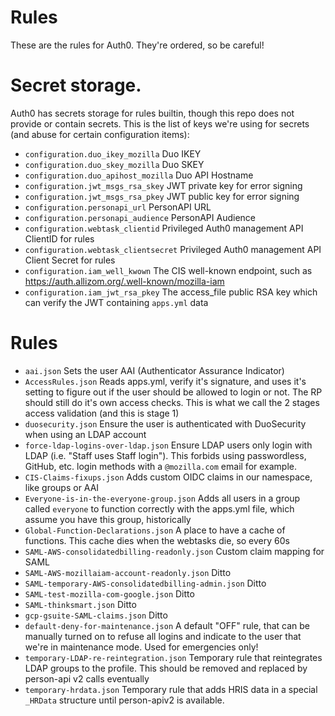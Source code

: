 # Rules
These are the rules for Auth0. They're ordered, so be careful!

# Secret storage.
Auth0 has secrets storage for rules builtin, though this repo does not provide or contain secrets.
This is the list of keys we're using for secrets (and abuse for certain configuration items):

- `configuration.duo_ikey_mozilla` Duo IKEY
- `configuration.duo_skey_mozilla` Duo SKEY
- `configuration.duo_apihost_mozilla`  Duo API Hostname
- `configuration.jwt_msgs_rsa_skey` JWT private key for error signing
- `configuration.jwt_msgs_rsa_pkey` JWT public key for error signing
- `configuration.personapi_url` PersonAPI URL
- `configuration.personapi_audience` PersonAPI Audience
- `configuration.webtask_clientid` Privileged Auth0 management API ClientID for rules
- `configuration.webtask_clientsecret` Privileged Auth0 management API Client Secret for rules
- `configuration.iam_well_kwown` The CIS well-known endpoint, such as https://auth.allizom.org/.well-known/mozilla-iam
- `configuration.iam_jwt_rsa_pkey` The access_file public RSA key which can verify the JWT containing `apps.yml` data

# Rules
- `aai.json` Sets the user AAI (Authenticator Assurance Indicator)
- `AccessRules.json` Reads apps.yml, verify it's signature, and uses it's setting to figure out if the user should be
  allowed to login or not. The RP should still do it's own access checks. This is what we call the 2 stages access
  validation (and this is stage 1)
- `duosecurity.json` Ensure the user is authenticated with DuoSecurity when using an LDAP account
- `force-ldap-logins-over-ldap.json` Ensure LDAP users only login with LDAP (i.e. "Staff uses Staff login"). This
  forbids using passwordless, GitHub, etc. login methods with a `@mozilla.com` email for example.
- `CIS-Claims-fixups.json` Adds custom OIDC claims in our namespace, like groups or AAI
- `Everyone-is-in-the-everyone-group.json` Adds all users in a group called `everyone` to function correctly with the
  apps.yml file, which assume you have this group, historically
- `Global-Function-Declarations.json` A place to have a cache of functions. This cache dies when the webtasks die, so
  every 60s
- `SAML-AWS-consolidatedbilling-readonly.json` Custom claim mapping for SAML
- `SAML-AWS-mozillaiam-account-readonly.json` Ditto
- `SAML-temporary-AWS-consolidatedbilling-admin.json` Ditto
- `SAML-test-mozilla-com-google.json` Ditto
- `SAML-thinksmart.json` Ditto
- `gcp-gsuite-SAML-claims.json` Ditto
- `default-deny-for-maintenance.json` A default "OFF" rule, that can be manually turned on to refuse all logins and
  indicate to the user that we're in maintenance mode. Used for emergencies only!
- `temporary-LDAP-re-reintegration.json` Temporary rule that reintegrates LDAP groups to the profile. This should be
  removed and replaced by person-api v2 calls eventually
- `temporary-hrdata.json` Temporary rule that adds HRIS data in a special `_HRData` structure until person-apiv2 is
  available.

